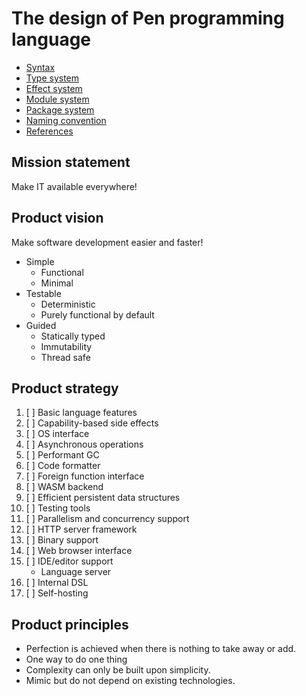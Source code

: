 # The design of Pen programming language

- [Syntax](syntax.md)
- [Type system](type_system.md)
- [Effect system](effect_system.md)
- [Module system](module_system.md)
- [Package system](package_system.md)
- [Naming convention](naming_convention.md)
- [References](https://github.com/raviqqe/language-design)

## Mission statement

Make IT available everywhere!

## Product vision

Make software development easier and faster!

- Simple
  - Functional
  - Minimal
- Testable
  - Deterministic
  - Purely functional by default
- Guided
  - Statically typed
  - Immutability
  - Thread safe

## Product strategy

1. [ ] Basic language features
1. [ ] Capability-based side effects
1. [ ] OS interface
1. [ ] Asynchronous operations
1. [ ] Performant GC
1. [ ] Code formatter
1. [ ] Foreign function interface
1. [ ] WASM backend
1. [ ] Efficient persistent data structures
1. [ ] Testing tools
1. [ ] Parallelism and concurrency support
1. [ ] HTTP server framework
1. [ ] Binary support
1. [ ] Web browser interface
1. [ ] IDE/editor support
   - Language server
1. [ ] Internal DSL
1. [ ] Self-hosting

## Product principles

- Perfection is achieved when there is nothing to take away or add.
- One way to do one thing
- Complexity can only be built upon simplicity.
- Mimic but do not depend on existing technologies.
